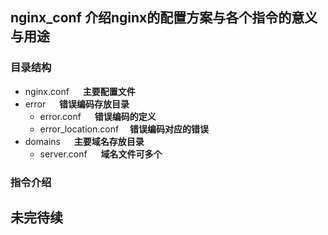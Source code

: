 ## nginx_conf 介绍nginx的配置方案与各个指令的意义与用途

### 目录结构
  + nginx.conf        &emsp;    **主要配置文件**
  + error            &emsp;     **错误编码存放目录**
    * error.conf     &emsp;     **错误编码的定义**
    * error_location.conf  &emsp;**错误编码对应的错误**
  + domains         &emsp;      **主要域名存放目录**
    * server.conf    &emsp;     **域名文件可多个**
### 指令介绍

## 未完待续
